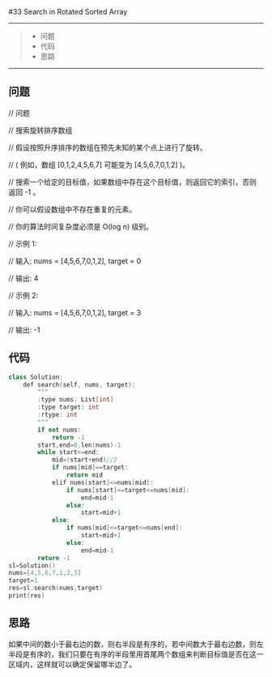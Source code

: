 #33 Search in Rotated Sorted Array

---

> * 问题
> * 代码
> * 思路

---

## 问题

// 问题

// 搜索旋转排序数组

// 假设按照升序排序的数组在预先未知的某个点上进行了旋转。

// ( 例如，数组 [0,1,2,4,5,6,7] 可能变为 [4,5,6,7,0,1,2] )。

// 搜索一个给定的目标值，如果数组中存在这个目标值，则返回它的索引，否则返回 -1 。

// 你可以假设数组中不存在重复的元素。

// 你的算法时间复杂度必须是 O(log n) 级别。

// 示例 1:

// 输入: nums = [4,5,6,7,0,1,2], target = 0

// 输出: 4

// 示例 2:

// 输入: nums = [4,5,6,7,0,1,2], target = 3

// 输出: -1

## 代码

```c++
class Solution:
    def search(self, nums, target):
        """
        :type nums: List[int]
        :type target: int
        :rtype: int
        """
        if not nums:
            return -1
        start,end=0,len(nums)-1
        while start<=end:
            mid=(start+end)//2
            if nums[mid]==target:
                return mid
            elif nums[start]<=nums[mid]:
                if nums[start]<=target<=nums[mid]:
                    end=mid-1
                else:
                    start=mid+1
            else:
                if nums[mid]<=target<=nums[end]:
                    start=mid+1
                else:
                    end=mid-1
        return -1
sl=Solution()
nums=[4,5,6,7,1,2,3]
target=1
res=sl.search(nums,target)
print(res)
```

## 思路

如果中间的数小于最右边的数，则右半段是有序的，若中间数大于最右边数，则左半段是有序的，我们只要在有序的半段里用首尾两个数组来判断目标值是否在这一区域内，这样就可以确定保留哪半边了。
